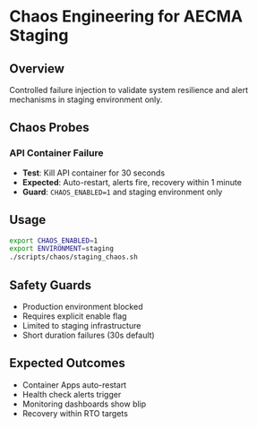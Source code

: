 # Chaos Engineering for AECMA Staging

## Overview
Controlled failure injection to validate system resilience and alert mechanisms in staging environment only.

## Chaos Probes

### API Container Failure
- **Test**: Kill API container for 30 seconds
- **Expected**: Auto-restart, alerts fire, recovery within 1 minute
- **Guard**: `CHAOS_ENABLED=1` and staging environment only

## Usage
```bash
export CHAOS_ENABLED=1
export ENVIRONMENT=staging
./scripts/chaos/staging_chaos.sh
```

## Safety Guards
- Production environment blocked
- Requires explicit enable flag
- Limited to staging infrastructure
- Short duration failures (30s default)

## Expected Outcomes
- Container Apps auto-restart
- Health check alerts trigger
- Monitoring dashboards show blip
- Recovery within RTO targets